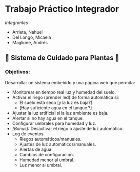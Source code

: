 # Trabajo Práctico Integrador

_Integrantes_
- Arrieta, Nahuel
- Del Longo, Micaela
- Maglione, Andrés

## 🌿 Sistema de Cuidado para Plantas 🌿

### Objetivos:

Desarrollar un sistema embebido y una página web que permita:
- Monitorear en tiempo real luz y humedad del suelo.
- Activar el riego (prender led) de forma automática si:
  - El suelo está seco \[y la luz es baja?\].
  - \[Hay suficiente agua en el tanque.?\]
- Ajustar la luz artificial si la luz ambiente es baja.
- Alertar si no hay agua en el tanque.
- Configurar umbrales para humedad y luz.
- _\[Bonus\]:_ Desactivar el riego o ajuste de luz automático.
- Log de eventos.
  - Riegos automáticos/manuales.
  - Ajustes de luz automáticos/manuales.
  - Alertas de agua.
  - Cambios de configuración.
  - Humedad menor al umbral.
  - Luz menor al umbral.

